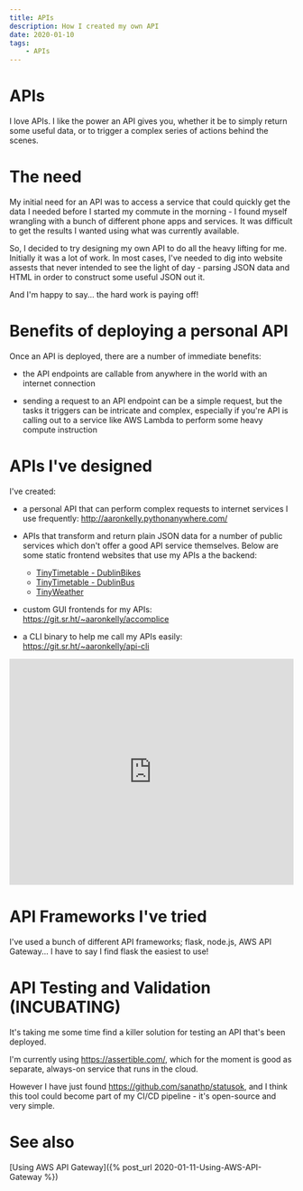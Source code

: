 ```yaml
---
title: APIs
description: How I created my own API
date: 2020-01-10
tags:
    - APIs
---
```


# APIs

I love APIs. I like the power an API gives you, whether it be to simply return some useful data, or to trigger a complex series of actions behind the scenes.

# The need

My initial need for an API was to access a service that could quickly get the data I needed before I started my commute in the morning - I found myself wrangling with a bunch of different phone apps and services. It was difficult to get the results I wanted using what was currently available.

So, I decided to try designing my own API to do all the heavy lifting for me. Initially it was a lot of work. In most cases, I've needed to dig into website assests that never intended to see the light of day - parsing JSON data and HTML in order to construct some useful JSON out it.

And I'm happy to say... the hard work is paying off!

# Benefits of deploying a personal API

Once an API is deployed, there are a number of immediate benefits:

- the API endpoints are callable from anywhere in the world with an internet connection

- sending a request to an API endpoint can be a simple request, but the tasks it triggers can be intricate and complex, especially if you're API is calling out to a service like AWS Lambda to perform some heavy compute instruction

# APIs I've designed

I've created:

- a personal API that can perform complex requests to internet services I use frequently: http://aaronkelly.pythonanywhere.com/

- APIs that transform and return plain JSON data for a number of public services which don't offer a good API service themselves. Below are some static frontend websites that use my APIs a the backend:
	- [TinyTimetable - DublinBikes](http://app-bucket-dublin-bike-tinytimetable.s3-website-eu-west-1.amazonaws.com/)
	- [TinyTimetable - DublinBus](http://app-bucket-dublin-bus-tinytimetable.s3-website-eu-west-1.amazonaws.com/)
	- [TinyWeather](http://app-bucket-weather-dublin-tinyweather.s3-website-eu-west-1.amazonaws.com/)

- custom GUI frontends for my APIs: https://git.sr.ht/~aaronkelly/accomplice

- a CLI binary to help me call my APIs easily: https://git.sr.ht/~aaronkelly/api-cli

<iframe height="400px" width="100%" src="https://repl.it/@aaronpkelly/UpbeatFairLegacy?lite=true" scrolling="no" frameborder="no" allowtransparency="false" allowfullscreen="true" sandbox="allow-forms allow-pointer-lock allow-popups allow-same-origin allow-scripts allow-modals"></iframe>

# API Frameworks I've tried

I've used a bunch of different API frameworks; flask, node.js, AWS API Gateway... I have to say I find flask the easiest to use! 

# API Testing and Validation (INCUBATING)

It's taking me some time find a killer solution for testing an API that's been deployed.

I'm currently using https://assertible.com/, which for the moment is good as separate, always-on service that runs in the cloud.

However I have just found https://github.com/sanathp/statusok, and I think this tool could become part of my CI/CD pipeline - it's open-source and very simple.

# See also
[Using AWS API Gateway]({% post_url 2020-01-11-Using-AWS-API-Gateway %})